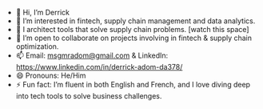 - 👋 Hi, I’m Derrick
- 👀 I’m interested in fintech, supply chain management and data analytics.
- 🌱 I architect tools that solve supply chain problems. [watch this space]
- 💞️ I’m open to collaborate on projects involving in fintech & supply chain optimization.
- 📫 Email: msgmradom@gmail.com & LinkedIn: https://www.linkedin.com/in/derrick-adom-da378/
- 😄 Pronouns: He/Him
- ⚡ Fun fact: I’m fluent in both English and French, and I love diving deep into tech tools to solve business challenges.

<!---
puredreezy/puredreezy is a ✨ special ✨ repository because its `README.md` (this file) appears on your GitHub profile.
You can click the Preview link to take a look at your changes.
--->
